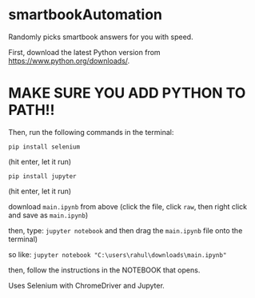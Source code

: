 # smartbookAutomation
Randomly picks smartbook answers for you with speed.

First, download the latest Python version from https://www.python.org/downloads/.

# MAKE SURE YOU ADD PYTHON TO PATH!!

Then, run the following commands in the terminal:

`pip install selenium`

(hit enter, let it run)

`pip install jupyter`

(hit enter, let it run)


download `main.ipynb` from above (click the file, click `raw`, then right click and save as `main.ipynb`)

then,
type:
`jupyter notebook` and then drag the `main.ipynb` file onto the terminal)

so like: `jupyter notebook "C:\users\rahul\downloads\main.ipynb"`

then, follow the instructions in the NOTEBOOK that opens.




Uses Selenium with ChromeDriver and Jupyter.
